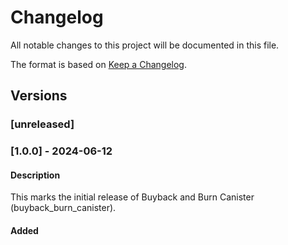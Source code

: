 # Changelog
All notable changes to this project will be documented in this file.

The format is based on [Keep a Changelog](https://keepachangelog.com/en/1.0.0/).

## Versions

### [unreleased]

### [1.0.0] - 2024-06-12

#### Description
This marks the initial release of Buyback and Burn Canister (buyback_burn_canister).


#### Added
